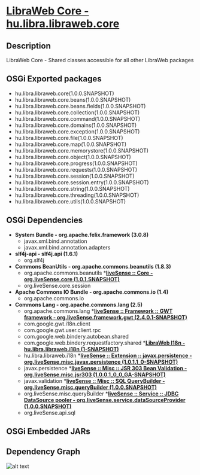# [LibraWeb Core - hu.libra.libraweb.core](http://github.com/liveSense/hu.libra.libraweb.core)

## Description
LibraWeb Core - Shared classes accessible for all other LibraWeb packages

## OSGi Exported packages
* hu.libra.libraweb.core(1.0.0.SNAPSHOT)
* hu.libra.libraweb.core.beans(1.0.0.SNAPSHOT)
* hu.libra.libraweb.core.beans.fields(1.0.0.SNAPSHOT)
* hu.libra.libraweb.core.collection(1.0.0.SNAPSHOT)
* hu.libra.libraweb.core.command(1.0.0.SNAPSHOT)
* hu.libra.libraweb.core.domains(1.0.0.SNAPSHOT)
* hu.libra.libraweb.core.exception(1.0.0.SNAPSHOT)
* hu.libra.libraweb.core.file(1.0.0.SNAPSHOT)
* hu.libra.libraweb.core.map(1.0.0.SNAPSHOT)
* hu.libra.libraweb.core.memorystore(1.0.0.SNAPSHOT)
* hu.libra.libraweb.core.object(1.0.0.SNAPSHOT)
* hu.libra.libraweb.core.progress(1.0.0.SNAPSHOT)
* hu.libra.libraweb.core.requests(1.0.0.SNAPSHOT)
* hu.libra.libraweb.core.session(1.0.0.SNAPSHOT)
* hu.libra.libraweb.core.session.entry(1.0.0.SNAPSHOT)
* hu.libra.libraweb.core.string(1.0.0.SNAPSHOT)
* hu.libra.libraweb.core.threading(1.0.0.SNAPSHOT)
* hu.libra.libraweb.core.utils(1.0.0.SNAPSHOT)

## OSGi Dependencies
* __System Bundle - org.apache.felix.framework (3.0.8)__
	* javax.xml.bind.annotation
	* javax.xml.bind.annotation.adapters
* __slf4j-api - slf4j.api (1.6.1)__
	* org.slf4j
* __Commons BeanUtils - org.apache.commons.beanutils (1.8.3)__
	* org.apache.commons.beanutils
*__[liveSense :: Core - org.liveSense.core (1.0.1.SNAPSHOT)](http://github.com/liveSense/org.liveSense.core)__
	* org.liveSense.core.session
* __Apache Commons IO Bundle - org.apache.commons.io (1.4)__
	* org.apache.commons.io
* __Commons Lang - org.apache.commons.lang (2.5)__
	* org.apache.commons.lang
*__[liveSense :: Framework :: GWT framework - org.liveSense.framework.gwt (2.4.0.1-SNAPSHOT)](http://github.com/liveSense/org.liveSense.framework.gwt)__
	* com.google.gwt.i18n.client
	* com.google.gwt.user.client.rpc
	* com.google.web.bindery.autobean.shared
	* com.google.web.bindery.requestfactory.shared
*__[LibraWeb I18n - hu.libra.libraweb.i18n (1-SNAPSHOT)](http://wiki.local/index.php/3sWEBhulibralibrawebi18n1SNAPSHOT)__
	* hu.libra.libraweb.i18n
*__[liveSense :: Extension :: javax.persistence - org.liveSense.misc.javax.persistence (1.0.1.1_0-SNAPSHOT)](http://github.com/liveSense/org.liveSense.misc.javax.persistence)__
	* javax.persistence
*__[liveSense :: Misc :: JSR 303 Bean Validation - org.liveSense.misc.jsr303 (1.0.0.1_0_0_GA-SNAPSHOT)](http://github.com/liveSense/org.liveSense.misc.jsr303)__
	* javax.validation
*__[liveSense :: Misc :: SQL QueryBuilder - org.liveSense.misc.queryBuilder (1.0.0.SNAPSHOT)](http://github.com/liveSense/org.liveSense.misc.queryBuilder)__
	* org.liveSense.misc.queryBuilder
*__[liveSense :: Service :: JDBC DataSource pooler - org.liveSense.service.dataSourceProvider (1.0.0.SNAPSHOT)](http://github.com/liveSense/org.liveSense.service.dataSourceProvider)__
	* org.liveSense.api.sql

## OSGi Embedded JARs

## Dependency Graph
![alt text](http://raw.github.com.everydayimmirror.in/robertcsakany/testSVG/master/osgidependencies.svg "")